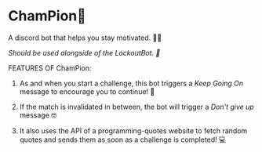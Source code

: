 # ChamPion🦾

A discord bot that helps you stay motivated. 💪🏻

*Should be used alongside of the LockoutBot. 👾*

FEATURES OF ChamPion:

1. As and when you start a challenge, this bot triggers a *Keep Going On* message to encourage you to continue! 🥳

2. If the match is invalidated in between, the bot will trigger a *Don't give up* message 🤓

3. It also uses the API of a programming-quotes website to fetch random quotes and sends them as soon as a challenge is completed! 💻
